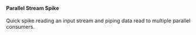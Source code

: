 #### Parallel Stream Spike

Quick spike reading an input stream and piping data read to multiple parallel consumers. 